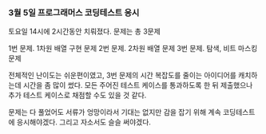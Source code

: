 ### 3월 5일 프로그래머스 코딩테스트 응시

토요일 14시에 2시간동안 치뤄졌다. 문제는 총 3문제

1번 문제. 1차원 배열 구현 문제
2번 문제. 2차원 배열 문제
3번 문제. 탐색, 비트 마스킹 문제

전체적인 난이도는 쉬운편이였고, 3번 문제의 시간 복잡도를 줄이는 아이디어를 캐치하는데 시간을 좀 많이 썼다. 모든 주어진 테스트 케이스를 통과하도록 한 뒤 제출했으나 추가 테스트 케이스로 채점할 수도 있을 것 같다.

문제는 다 풀었어도 서류가 엉망이라서 기대는 없지만 감을 잡기 위해 계속 코딩테스트에 응시해야겠다. 그리고 자소서도 슬슬 써야겠다.

